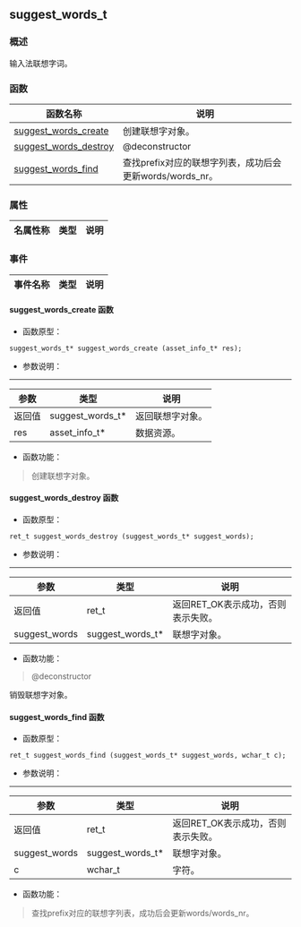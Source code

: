 ## suggest\_words\_t
### 概述
 输入法联想字词。

### 函数
<p id="suggest_words_t_methods">

| 函数名称 | 说明 | 
| -------- | ------------ | 
| <a href="#suggest_words_t_suggest_words_create">suggest\_words\_create</a> | 创建联想字对象。 |
| <a href="#suggest_words_t_suggest_words_destroy">suggest\_words\_destroy</a> | @deconstructor |
| <a href="#suggest_words_t_suggest_words_find">suggest\_words\_find</a> | 查找prefix对应的联想字列表，成功后会更新words/words_nr。 |
### 属性
<p id="suggest_words_t_properties">

| 名属性称 | 类型 | 说明 | 
| -------- | ----- | ------------ | 
### 事件
<p id="suggest_words_t_events">

| 事件名称 | 类型  | 说明 | 
| -------- | ----- | ------- | 
#### suggest\_words\_create 函数
* 函数原型：

```
suggest_words_t* suggest_words_create (asset_info_t* res);
```

* 参数说明：

-----------------------

| 参数 | 类型 | 说明 |
| -------- | ----- | --------- |
| 返回值 | suggest\_words\_t* | 返回联想字对象。 |
| res | asset\_info\_t* | 数据资源。 |
* 函数功能：

> <p id="suggest_words_t_suggest_words_create"> 创建联想字对象。




#### suggest\_words\_destroy 函数
* 函数原型：

```
ret_t suggest_words_destroy (suggest_words_t* suggest_words);
```

* 参数说明：

-----------------------

| 参数 | 类型 | 说明 |
| -------- | ----- | --------- |
| 返回值 | ret\_t | 返回RET\_OK表示成功，否则表示失败。 |
| suggest\_words | suggest\_words\_t* | 联想字对象。 |
* 函数功能：

> <p id="suggest_words_t_suggest_words_destroy"> @deconstructor
 销毁联想字对象。




#### suggest\_words\_find 函数
* 函数原型：

```
ret_t suggest_words_find (suggest_words_t* suggest_words, wchar_t c);
```

* 参数说明：

-----------------------

| 参数 | 类型 | 说明 |
| -------- | ----- | --------- |
| 返回值 | ret\_t | 返回RET\_OK表示成功，否则表示失败。 |
| suggest\_words | suggest\_words\_t* | 联想字对象。 |
| c | wchar\_t | 字符。 |
* 函数功能：

> <p id="suggest_words_t_suggest_words_find"> 查找prefix对应的联想字列表，成功后会更新words/words_nr。




